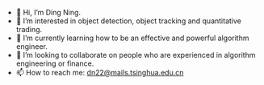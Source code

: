 - 👋 Hi, I’m Ding Ning.
- 👀 I’m interested in object detection, object tracking and quantitative trading.
- 🌱 I’m currently learning how to be an effective and powerful algorithm engineer.
- 💞️ I’m looking to collaborate on people who are experienced in algorithm engineering or finance.
- 📫 How to reach me: dn22@mails.tsinghua.edu.cn

<!---
IncludeMathH/IncludeMathH is a ✨ special ✨ repository because its `README.md` (this file) appears on your GitHub profile.
You can click the Preview link to take a look at your changes.
--->
